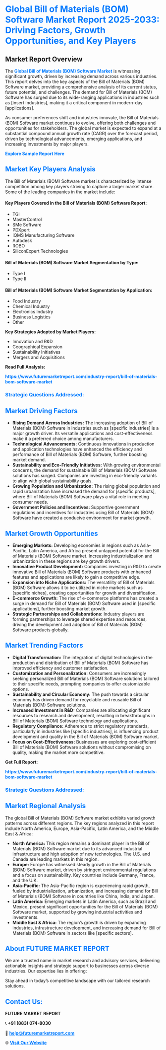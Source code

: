 <h1 style="color: #007BFF;">Global Bill of Materials (BOM) Software Market Report 2025-2033: Driving Factors, Growth Opportunities, and Key Players</h1>

<section id="overview">
<h2>Market Report Overview</h2>
<p>The <a href="https://www.futuremarketreport.com/industry-report/bill-of-materials-bom-software-market" style="color: #007BFF; text-decoration: none;"><strong>Global Bill of Materials (BOM) Software Market</strong></a> is witnessing significant growth, driven by increasing demand across various industries. This report delves into the key aspects of the Bill of Materials (BOM) Software market, providing a comprehensive analysis of its current status, future potential, and challenges. The demand for Bill of Materials (BOM) Software has surged due to its wide-ranging applications in industries such as [insert industries], making it a critical component in modern-day [applications].</p>
<p>As consumer preferences shift and industries innovate, the Bill of Materials (BOM) Software market continues to evolve, offering both challenges and opportunities for stakeholders. The global market is expected to expand at a substantial compound annual growth rate (CAGR) over the forecast period, driven by technological advancements, emerging applications, and increasing investments by major players.</p>
</section>

<section id="overview">
<p><a href="https://www.futuremarketreport.com/request-sample/reportId=108271" style="color: #007BFF; text-decoration: none;"><strong>Explore Sample Report Here</strong></a></p>
</section>

<section id="key-players">
<h2 style="color: #007BFF;">Market Key Players Analysis</h2>
<p>The Bill of Materials (BOM) Software market is characterized by intense competition among key players striving to capture a larger market share. Some of the leading companies in the market include:</p>
<h4>Key Players Covered in the Bill of Materials (BOM) Software Report:</h4>
<ul><li>TGI</li><li>MasterControl</li><li>SMe Software</li><li>PDXpert</li><li>IQMS Manufacturing Software</li><li>Autodesk</li><li>ROBO</li><li>SiliconExpert Technologies</li></ul>
<h4>Bill of Materials (BOM) Software Market Segmentation by Type:</h4>
<ul><li>Type I</li><li>Type II</li></ul>

<h4>Bill of Materials (BOM) Software Market Segmentation by Application:</h4>
<ul><li>Food Industry</li><li>Chemical Industry</li><li>Electronics Industry</li><li>Business Logistics</li><li>Other</li></ul>
<p><strong>Key Strategies Adopted by Market Players:</strong></p>
<ul>
<li>Innovation and R&D</li>
<li>Geographical Expansion</li>
<li>Sustainability Initiatives</li>
<li>Mergers and Acquisitions</li>
</ul>
</section>

<section>
<p><strong>Read Full Analysis: </strong></p><a href="https://www.futuremarketreport.com/industry-report/bill-of-materials-bom-software-market" style="color: #007BFF; text-decoration: none;"><strong>https://www.futuremarketreport.com/industry-report/bill-of-materials-bom-software-market</strong></a>
<h3 style="color: #007BFF;">Strategic Questions Addressed:</h3>
</section>

<section id="driving-factors">
<h2 style="color: #007BFF;">Market Driving Factors</h2>
<ul>
<li><strong>Rising Demand Across Industries:</strong> The increasing adoption of Bill of Materials (BOM) Software in industries such as [specific industries] is a major growth driver. Its versatile applications and cost-effectiveness make it a preferred choice among manufacturers.</li>
<li><strong>Technological Advancements:</strong> Continuous innovations in production and application technologies have enhanced the efficiency and performance of Bill of Materials (BOM) Software, further boosting market demand.</li>
<li><strong>Sustainability and Eco-Friendly Initiatives:</strong> With growing environmental concerns, the demand for sustainable Bill of Materials (BOM) Software solutions has surged. Companies are investing in eco-friendly variants to align with global sustainability goals.</li>
<li><strong>Growing Population and Urbanization:</strong> The rising global population and rapid urbanization have increased the demand for [specific products], where Bill of Materials (BOM) Software plays a vital role in meeting consumer needs.</li>
<li><strong>Government Policies and Incentives:</strong> Supportive government regulations and incentives for industries using Bill of Materials (BOM) Software have created a conducive environment for market growth.</li>
</ul>
</section>

<section id="growth-opportunities">
<h2 style="color: #007BFF;">Market Growth Opportunities</h2>
<ul>
<li><strong>Emerging Markets:</strong> Developing economies in regions such as Asia-Pacific, Latin America, and Africa present untapped potential for the Bill of Materials (BOM) Software market. Increasing industrialization and urbanization in these regions are key growth drivers.</li>
<li><strong>Innovative Product Development:</strong> Companies investing in R&D to create innovative Bill of Materials (BOM) Software products with enhanced features and applications are likely to gain a competitive edge.</li>
<li><strong>Expansion into Niche Applications:</strong> The versatility of Bill of Materials (BOM) Software allows it to be utilized in niche markets such as [specific niches], creating opportunities for growth and diversification.</li>
<li><strong>E-commerce Growth:</strong> The rise of e-commerce platforms has created a surge in demand for Bill of Materials (BOM) Software used in [specific applications], further boosting market growth.</li>
<li><strong>Strategic Partnerships and Collaborations:</strong> Industry players are forming partnerships to leverage shared expertise and resources, driving the development and adoption of Bill of Materials (BOM) Software products globally.</li>
</ul>
</section>

<section id="trending-factors">
<h2 style="color: #007BFF;">Market Trending Factors</h2>
<ul>
<li><strong>Digital Transformation:</strong> The integration of digital technologies in the production and distribution of Bill of Materials (BOM) Software has improved efficiency and customer satisfaction.</li>
<li><strong>Customization and Personalization:</strong> Consumers are increasingly seeking personalized Bill of Materials (BOM) Software solutions tailored to their specific needs, prompting companies to offer customizable options.</li>
<li><strong>Sustainability and Circular Economy:</strong> The push towards a circular economy has driven demand for recyclable and reusable Bill of Materials (BOM) Software solutions.</li>
<li><strong>Increased Investment in R&D:</strong> Companies are allocating significant resources to research and development, resulting in breakthroughs in Bill of Materials (BOM) Software technology and applications.</li>
<li><strong>Regulatory Compliance:</strong> Adherence to strict regulatory standards, particularly in industries like [specific industries], is influencing product development and quality in the Bill of Materials (BOM) Software market.</li>
<li><strong>Focus on Cost-Effectiveness:</strong> Businesses are exploring cost-efficient Bill of Materials (BOM) Software solutions without compromising on quality, making the market more competitive.</li>
</ul>
</section>

<section>
<p><strong>Get Full Report: </strong></p><a href="https://www.futuremarketreport.com/industry-report/bill-of-materials-bom-software-market" style="color: #007BFF; text-decoration: none;"><strong>https://www.futuremarketreport.com/industry-report/bill-of-materials-bom-software-market</strong></a>
<h3 style="color: #007BFF;">Strategic Questions Addressed:</h3>
</section>


<section id="regional-analysis">
<h2 style="color: #007BFF;">Market Regional Analysis</h2>
<p>The global Bill of Materials (BOM) Software market exhibits varied growth patterns across different regions. The key regions analyzed in this report include North America, Europe, Asia-Pacific, Latin America, and the Middle East & Africa:</p>
<ul>
<li><strong>North America:</strong> This region remains a dominant player in the Bill of Materials (BOM) Software market due to its advanced industrial infrastructure and high adoption of new technologies. The U.S. and Canada are leading markets in this region.</li>
<li><strong>Europe:</strong> Europe has witnessed steady growth in the Bill of Materials (BOM) Software market, driven by stringent environmental regulations and a focus on sustainability. Key countries include Germany, France, and the U.K.</li>
<li><strong>Asia-Pacific:</strong> The Asia-Pacific region is experiencing rapid growth, fueled by industrialization, urbanization, and increasing demand for Bill of Materials (BOM) Software in countries like China, India, and Japan.</li>
<li><strong>Latin America:</strong> Emerging markets in Latin America, such as Brazil and Mexico, present significant opportunities for the Bill of Materials (BOM) Software market, supported by growing industrial activities and investments.</li>
<li><strong>Middle East & Africa:</strong> The region’s growth is driven by expanding industries, infrastructure development, and increasing demand for Bill of Materials (BOM) Software in sectors like [specific sectors].</li>
</ul>
</section>

<footer>
<h2 style="color: #007BFF;">About FUTURE MARKET REPORT</h2>
<p>We are a trusted name in market research and advisory services, delivering actionable insights and strategic support to businesses across diverse industries. Our expertise lies in offering:</p>

<p>Stay ahead in today’s competitive landscape with our tailored research solutions.</p>

<h2 style="color: #007BFF;">Contact Us:</h2>
<p><strong>FUTURE MARKET REPORT</strong></p>
<p>📞 <strong>+91 (883) 074-8030</strong></p>
<p>📧 <strong><a href="mailto:help@futuremarketreport.com" style="color: #007BFF;">help@futuremarketreport.com</a></strong></p>
<p>🌐 <strong><a href="https://www.futuremarketreport.com/" style="color: #007BFF;">Visit Our Website</a></strong></p>
</footer>